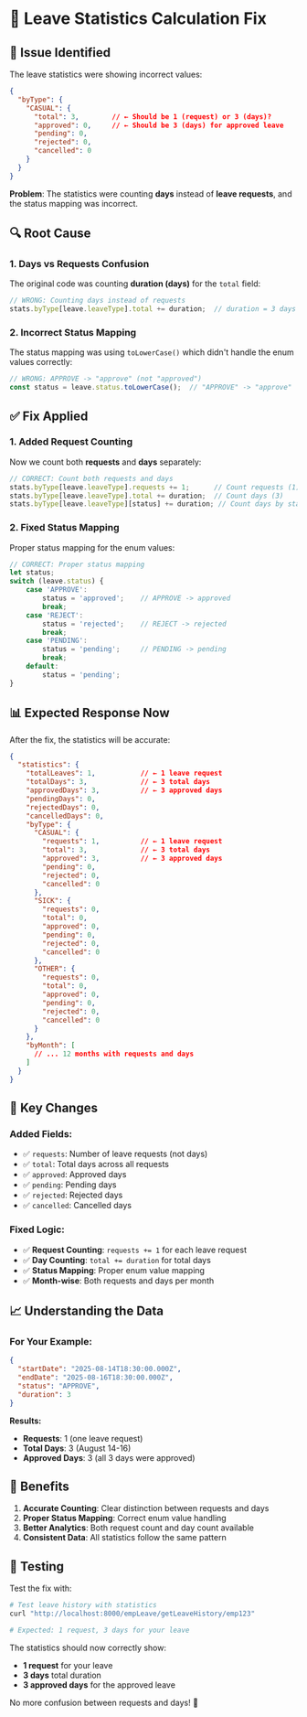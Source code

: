 # 🔧 Leave Statistics Calculation Fix

## 🐛 **Issue Identified**

The leave statistics were showing incorrect values:

```json
{
  "byType": {
    "CASUAL": {
      "total": 3,        // ← Should be 1 (request) or 3 (days)?
      "approved": 0,     // ← Should be 3 (days) for approved leave
      "pending": 0,
      "rejected": 0,
      "cancelled": 0
    }
  }
}
```

**Problem**: The statistics were counting **days** instead of **leave requests**, and the status mapping was incorrect.

## 🔍 **Root Cause**

### **1. Days vs Requests Confusion**
The original code was counting **duration (days)** for the `total` field:
```javascript
// WRONG: Counting days instead of requests
stats.byType[leave.leaveType].total += duration;  // duration = 3 days
```

### **2. Incorrect Status Mapping**
The status mapping was using `toLowerCase()` which didn't handle the enum values correctly:
```javascript
// WRONG: APPROVE -> "approve" (not "approved")
const status = leave.status.toLowerCase();  // "APPROVE" -> "approve"
```

## ✅ **Fix Applied**

### **1. Added Request Counting**
Now we count both **requests** and **days** separately:

```javascript
// CORRECT: Count both requests and days
stats.byType[leave.leaveType].requests += 1;      // Count requests (1)
stats.byType[leave.leaveType].total += duration;  // Count days (3)
stats.byType[leave.leaveType][status] += duration; // Count days by status
```

### **2. Fixed Status Mapping**
Proper status mapping for the enum values:

```javascript
// CORRECT: Proper status mapping
let status;
switch (leave.status) {
    case 'APPROVE':
        status = 'approved';    // APPROVE -> approved
        break;
    case 'REJECT':
        status = 'rejected';    // REJECT -> rejected
        break;
    case 'PENDING':
        status = 'pending';     // PENDING -> pending
        break;
    default:
        status = 'pending';
}
```

## 📊 **Expected Response Now**

After the fix, the statistics will be accurate:

```json
{
  "statistics": {
    "totalLeaves": 1,           // ← 1 leave request
    "totalDays": 3,             // ← 3 total days
    "approvedDays": 3,          // ← 3 approved days
    "pendingDays": 0,
    "rejectedDays": 0,
    "cancelledDays": 0,
    "byType": {
      "CASUAL": {
        "requests": 1,          // ← 1 leave request
        "total": 3,             // ← 3 total days
        "approved": 3,          // ← 3 approved days
        "pending": 0,
        "rejected": 0,
        "cancelled": 0
      },
      "SICK": {
        "requests": 0,
        "total": 0,
        "approved": 0,
        "pending": 0,
        "rejected": 0,
        "cancelled": 0
      },
      "OTHER": {
        "requests": 0,
        "total": 0,
        "approved": 0,
        "pending": 0,
        "rejected": 0,
        "cancelled": 0
      }
    },
    "byMonth": [
      // ... 12 months with requests and days
    ]
  }
}
```

## 🎯 **Key Changes**

### **Added Fields:**
- ✅ `requests`: Number of leave requests (not days)
- ✅ `total`: Total days across all requests
- ✅ `approved`: Approved days
- ✅ `pending`: Pending days
- ✅ `rejected`: Rejected days
- ✅ `cancelled`: Cancelled days

### **Fixed Logic:**
- ✅ **Request Counting**: `requests += 1` for each leave request
- ✅ **Day Counting**: `total += duration` for total days
- ✅ **Status Mapping**: Proper enum value mapping
- ✅ **Month-wise**: Both requests and days per month

## 📈 **Understanding the Data**

### **For Your Example:**
```json
{
  "startDate": "2025-08-14T18:30:00.000Z",
  "endDate": "2025-08-16T18:30:00.000Z",
  "status": "APPROVE",
  "duration": 3
}
```

**Results:**
- **Requests**: 1 (one leave request)
- **Total Days**: 3 (August 14-16)
- **Approved Days**: 3 (all 3 days were approved)

## 🚀 **Benefits**

1. **Accurate Counting**: Clear distinction between requests and days
2. **Proper Status Mapping**: Correct enum value handling
3. **Better Analytics**: Both request count and day count available
4. **Consistent Data**: All statistics follow the same pattern

## 🧪 **Testing**

Test the fix with:

```bash
# Test leave history with statistics
curl "http://localhost:8000/empLeave/getLeaveHistory/emp123"

# Expected: 1 request, 3 days for your leave
```

The statistics should now correctly show:
- **1 request** for your leave
- **3 days** total duration
- **3 approved days** for the approved leave

No more confusion between requests and days! 🎉










